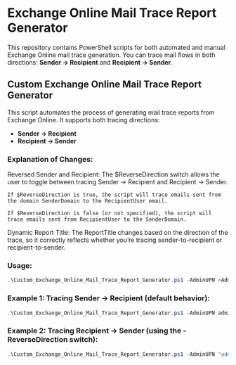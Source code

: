# Exchange Online Mail Trace Report Generator

This repository contains PowerShell scripts for both automated and manual Exchange Online mail trace generation. You can trace mail flows in both directions: **Sender → Recipient** and **Recipient → Sender**.

## Custom Exchange Online Mail Trace Report Generator

This script automates the process of generating mail trace reports from Exchange Online. It supports both tracing directions:
- **Sender → Recipient**
- **Recipient → Sender**

### Explanation of Changes:
Reversed Sender and Recipient: The $ReverseDirection switch allows the user to toggle between tracing Sender → Recipient and Recipient → Sender.

    If $ReverseDirection is true, the script will trace emails sent from the domain SenderDomain to the RecipientUser email.

    If $ReverseDirection is false (or not specified), the script will trace emails sent from RecipientUser to the SenderDomain.

Dynamic Report Title: The ReportTitle changes based on the direction of the trace, so it correctly reflects whether you’re tracing sender-to-recipient or recipient-to-sender.

### Usage:
```powershell
.\Custom_Exchange_Online_Mail_Trace_Report_Generator.ps1 -AdminUPN <Admin UPN> -SenderDomain <Sender Domain> -RecipientUser <Recipient User Email> -StartDate <Start Date> [-ReverseDirection]
```
### Example 1: Tracing Sender → Recipient (default behavior):
```powershell
.\Custom_Exchange_Online_Mail_Trace_Report_Generator.ps1 -AdminUPN admin@domain.com -SenderDomain schwenk.de -RecipientUser franz-josef.zurhove@thyssenkrupp.com -StartDate "2025-04-01"
```
### Example 2: Tracing Recipient → Sender (using the -ReverseDirection switch):
```powershell
.\Custom_Exchange_Online_Mail_Trace_Report_Generator.ps1 -AdminUPN "admin@domain.com" -SenderDomain "schwenk.de" -RecipientUser "franz-josef.zurhove@thyssenkrupp.com" -StartDate "2025-04-01" -ReverseDirection



